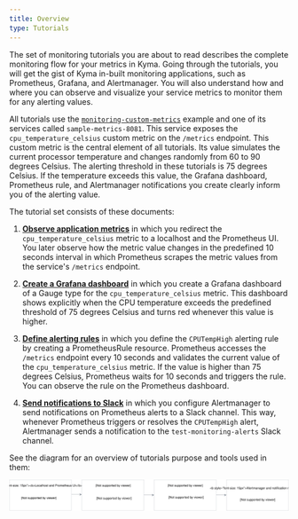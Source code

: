 ```yaml
---
title: Overview
type: Tutorials
---
```


The set of monitoring tutorials you are about to read describes the complete monitoring flow for your metrics in Kyma. Going through the tutorials, you will get the gist of Kyma in-built monitoring applications, such as Prometheus, Grafana, and Alertmanager. You will also understand how and where you can observe and visualize your service metrics to monitor them for any alerting values.

All tutorials use the [`monitoring-custom-metrics`](https://github.com/kyma-project/examples/tree/master/monitoring-custom-metrics) example and one of its services called `sample-metrics-8081`. This service exposes the `cpu_temperature_celsius` custom metric on the `/metrics` endpoint. This custom metric is the central element of all tutorials. Its value simulates the current processor temperature and changes randomly from 60 to 90 degrees Celsius. The alerting threshold in these tutorials is 75 degrees Celsius. If the temperature exceeds this value, the Grafana dashboard, Prometheus rule, and Alertmanager notifications you create clearly inform you of the alerting value.

The tutorial set consists of these documents:

1. [**Observe application metrics**](#tutorials-observe-application-metrics) in which you redirect the `cpu_temperature_celsius` metric to a localhost and the Prometheus UI. You later observe how the metric value changes in the predefined 10 seconds interval in which Prometheus scrapes the metric values from the service's `/metrics` endpoint.

2. [**Create a Grafana dashboard**](#tutorials-create-a-grafana-dashboard) in which you create a Grafana dashboard of a Gauge type for the `cpu_temperature_celsius` metric. This dashboard shows explicitly when the CPU temperature exceeds the predefined threshold of 75 degrees Celsius and turns red whenever this value is higher.

3. [**Define alerting rules**](#tutorials-define-alerting-rules) in which you define the `CPUTempHigh` alerting rule by creating a PrometheusRule resource. Prometheus accesses the `/metrics` endpoint every 10 seconds and validates the current value of the `cpu_temperature_celsius` metric. If the value is higher than 75 degrees Celsius, Prometheus waits for 10 seconds and triggers the rule. You can observe the rule on the Prometheus dashboard.

4. [**Send notifications to Slack**](#tutorials-send-notifications-to-slack) in which you configure Alertmanager to send notifications on Prometheus alerts to a Slack channel. This way, whenever Prometheus triggers or resolves the `CPUTempHigh` alert, Alertmanager sends a notification to the `test-monitoring-alerts` Slack channel.

See the diagram for an overview of tutorials purpose and tools used in them:

 ![Monitoring tutorials](./assets/monitoring-tutorials.svg)
